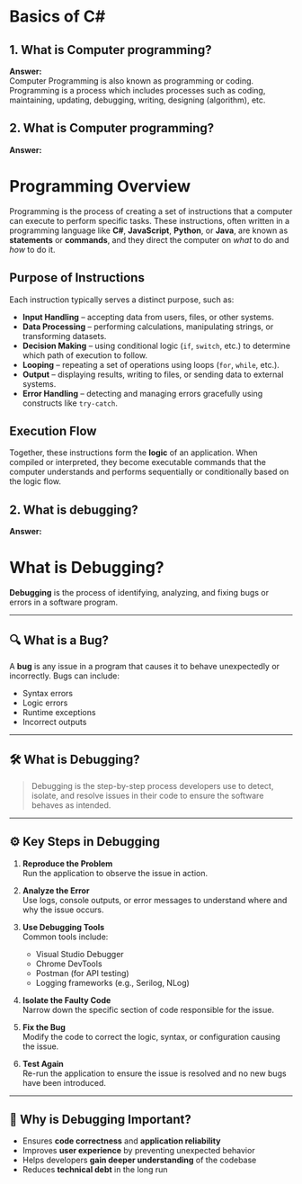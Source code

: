 # Basics of C#

## 1. What is Computer programming?

**Answer:**  
Computer Programming is also known as programming or coding. Programming is a process which includes processes such as coding, maintaining, updating, debugging, writing, designing (algorithm), etc.

## 2. What is Computer programming?

**Answer:**

# Programming Overview

Programming is the process of creating a set of instructions that a computer can execute to perform specific tasks. These instructions, often written in a programming language like **C#**, **JavaScript**, **Python**, or **Java**, are known as **statements** or **commands**, and they direct the computer on _what_ to do and _how_ to do it.

## Purpose of Instructions

Each instruction typically serves a distinct purpose, such as:

- **Input Handling** – accepting data from users, files, or other systems.
- **Data Processing** – performing calculations, manipulating strings, or transforming datasets.
- **Decision Making** – using conditional logic (`if`, `switch`, etc.) to determine which path of execution to follow.
- **Looping** – repeating a set of operations using loops (`for`, `while`, etc.).
- **Output** – displaying results, writing to files, or sending data to external systems.
- **Error Handling** – detecting and managing errors gracefully using constructs like `try-catch`.

## Execution Flow

Together, these instructions form the **logic** of an application. When compiled or interpreted, they become executable commands that the computer understands and performs sequentially or conditionally based on the logic flow.

## 2. What is debugging?

**Answer:**

# What is Debugging?

**Debugging** is the process of identifying, analyzing, and fixing bugs or errors in a software program.

---

## 🔍 What is a Bug?

A **bug** is any issue in a program that causes it to behave unexpectedly or incorrectly. Bugs can include:

- Syntax errors
- Logic errors
- Runtime exceptions
- Incorrect outputs

---

## 🛠️ What is Debugging?

> Debugging is the step-by-step process developers use to detect, isolate, and resolve issues in their code to ensure the software behaves as intended.

---

## ⚙️ Key Steps in Debugging

1. **Reproduce the Problem**  
   Run the application to observe the issue in action.

2. **Analyze the Error**  
   Use logs, console outputs, or error messages to understand where and why the issue occurs.

3. **Use Debugging Tools**  
   Common tools include:

   - Visual Studio Debugger
   - Chrome DevTools
   - Postman (for API testing)
   - Logging frameworks (e.g., Serilog, NLog)

4. **Isolate the Faulty Code**  
   Narrow down the specific section of code responsible for the issue.

5. **Fix the Bug**  
   Modify the code to correct the logic, syntax, or configuration causing the issue.

6. **Test Again**  
   Re-run the application to ensure the issue is resolved and no new bugs have been introduced.

---

## 🧠 Why is Debugging Important?

- Ensures **code correctness** and **application reliability**
- Improves **user experience** by preventing unexpected behavior
- Helps developers **gain deeper understanding** of the codebase
- Reduces **technical debt** in the long run
